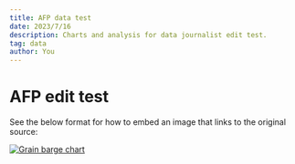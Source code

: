 ```yaml
---
title: AFP data test
date: 2023/7/16
description: Charts and analysis for data journalist edit test.
tag: data
author: You
---
```


# AFP edit test

See the below format for how to embed an image that links to the original source:

[![Grain barge chart](https://datawrapper.dwcdn.net/VYlV4/full.png)](https://www.datawrapper.de/_/VYlV4/)